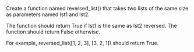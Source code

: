 Create a function named reversed_list() that takes two lists of the same size as parameters named lst1 and lst2.

The function should return True if lst1 is the same as lst2 reversed. The function should return False otherwise.

For example, reversed_list([1, 2, 3], [3, 2, 1]) should return True.